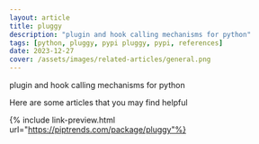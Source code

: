```yaml
---
layout: article
title: pluggy
description: "plugin and hook calling mechanisms for python"
tags: [python, pluggy, pypi pluggy, pypi, references]
date: 2023-12-27
cover: /assets/images/related-articles/general.png
---
```


plugin and hook calling mechanisms for python

Here are some articles that you may find helpful

{% include link-preview.html url="https://piptrends.com/package/pluggy"%}